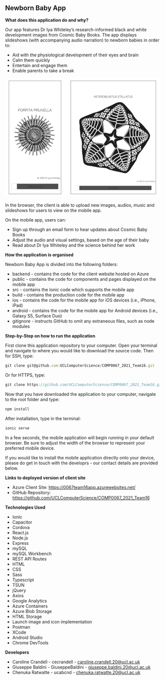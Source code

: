 ## Newborn Baby App

**What does this application do and why?**

Our app features Dr Iya Whiteley’s research-informed black and white development images from Cosmic Baby Books. The app displays slideshows (with accompanying audio narration) to newborn babies in order to:

* Aid with the physiological development of their eyes and brain
* Calm them quickly
* Entertain and engage them
* Enable parents to take a break

![readme](public/assets/images/readme.png)

In the browser, the client is able to upload new images, audios, music and slideshows for users to view on the mobile app. 

On the mobile app, users can: 

* Sign up through an email form to hear updates about Cosmic Baby Books
* Adjust the audio and visual settings, based on the age of their baby
* Read about Dr Iya Whiteley and the science behind her work

**How the application is organised**

Newborn Baby App is divided into the following folders:

* backend - contains the code for the client website hosted on Azure
* public - contains the code for components and pages displayed on the mobile app
* src - contains the Ionic code which supports the mobile app
* build - contains the production code for the mobile app
* ios - contains the code for the mobile app for iOS devices (i.e., iPhone, iPad)
* android - contains the code for the mobile app for Android devices (i.e., Galaxy S5, Surface Duo) 
* gitignore - instructs GitHub to omit any extraneous files, such as node modules

**Step-by-Step on how to run the application**

First clone this application repository to your computer. Open your terminal and navigate to where you would like to download the source code. Then for SSH, type:

```js
git clone git@github.com:UCLComputerScience/COMP0067_2021_Team16.git
```

Or for HTTPS, type:

```js
git clone https://github.com/UCLComputerScience/COMP0067_2021_Team16.git
```

Now that you have downloaded the application to your computer, navigate to the root folder and type:

```js
npm install
```

After installation, type in the terminal:

```js
ionic serve
```

In a few seconds, the mobile application will begin running in your default browser. Be sure to adjust the width of the browser to represent your preferred mobile device. 

If you would like to install the mobile application directly onto your device, please do get in touch with the developrs - our contact details are provided below.

**Links to deployed version of client site**

* Azure Client Site: https://0067team16app.azurewebsites.net/
* GitHub Repository: https://github.com/UCLComputerScience/COMP0067_2021_Team16

**Technologies Used** 

* Ionic
* Capacitor
* Cordova
* React.js
* Node.js
* Express
* mySQL
* mySQL Workbench
* REST API Routes
* HTML
* CSS
* Sass
* Typescript
* TSUN
* jQuery
* Axios
* Google Analytics
* Azure Containers
* Azure Blob Storage
* HTML Storage
* Launch image and icon implementation
* Postman
* XCode
* Android Studio
* Chrome DevTools

**Developers** 

* Caroline Crandell - cecrandell - caroline.crandell.20@ucl.ac.uk 
* Giuseppe Baldini - GiuseppeBaldini - giuseppe.baldini.20@ucl.ac.uk 
* Chenuka Ratwatte - ucabcnd - chenuka.ratwatte.20@ucl.ac.uk 